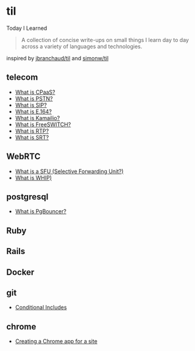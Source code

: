 # til
Today I Learned

> A collection of concise write-ups on small things I learn day to day across a variety of languages and technologies.

inspired by [jbranchaud/til](https://github.com/jbranchaud/til) and [simonw/til](https://github.com/simonw/til)

## telecom

* [What is CPaaS?](https://github.com/ryanwi/til/blob/main/telecom/what-is-CPaaS.md)
* [What is PSTN?](https://github.com/ryanwi/til/blob/main/telecom/what-is-PSTN.md)
* [What is SIP?](https://github.com/ryanwi/til/blob/main/telecom/what-is-SIP.md)
* [What is E.164?](https://github.com/ryanwi/til/blob/main/telecom/what-is-e-164.md)
* [What is Kamailio?](https://github.com/ryanwi/til/blob/main/telecom/what-is-kamailio.md)
* [What is FreeSWITCH?](https://github.com/ryanwi/til/blob/main/telecom/what-is-freeswitch.md)
* [What is RTP?](https://github.com/ryanwi/til/blob/main/telecom/what-is-RTP.md)
* [What is SRT?](https://github.com/ryanwi/til/blob/main/telecom/what-is-SRT.md)

## WebRTC

* [What is a SFU (Selective Forwarding Unit?)](https://github.com/ryanwi/til/blob/main/webrtc/what-is-selective-forwarding-unit.md)
* [What is WHIP)](https://github.com/ryanwi/til/blob/main/webrtc/what-is-WHIP.md)

## postgresql

* [What is PgBouncer?](https://github.com/ryanwi/til/blob/main/postgresql/what-is-pgbouncer.md)

## Ruby 


## Rails
 

## Docker
 

## git

* [Conditional Includes](https://github.com/ryanwi/til/blob/main/git/conditional-includes.md)

## chrome

* [Creating a Chrome app for a site](https://github.com/ryanwi/til/blob/main/chrome/creating-chrome-app.md)


